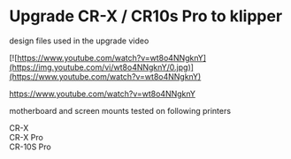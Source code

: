 # Upgrade CR-X / CR10s Pro to klipper

design files used in the upgrade video 

[![https://www.youtube.com/watch?v=wt8o4NNgknY](https://img.youtube.com/vi/wt8o4NNgknY/0.jpg)](https://www.youtube.com/watch?v=wt8o4NNgknY)

https://www.youtube.com/watch?v=wt8o4NNgknY


motherboard and screen mounts tested on following printers

CR-X<br>
CR-X Pro <br>
CR-10S Pro<br>
